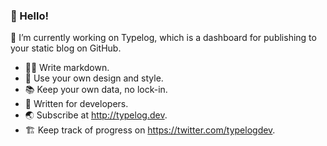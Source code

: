 ### 👋 Hello!

<!--
**knownasilya/knownasilya** is a ✨ _special_ ✨ repository because its `README.md` (this file) appears on your GitHub profile.

Here are some ideas to get you started:

- 🔭 I’m currently working on ...
- 🌱 I’m currently learning ...
- 👯 I’m looking to collaborate on ...
- 🤔 I’m looking for help with ...
- 💬 Ask me about ...
- 📫 How to reach me: ...
- 😄 Pronouns: ...
- ⚡ Fun fact: ...
-->

🔭 I’m currently working on Typelog, which is a dashboard for publishing to your static blog on GitHub.

- ✍🏼 Write markdown. 
- 🌅 Use your own design and style. 
- 📚 Keep your own data, no lock-in. 
- 🐹 Written for developers. 
- 🌏 Subscribe at http://typelog.dev. 
- 🏗️ Keep track of progress on https://twitter.com/typelogdev. 
